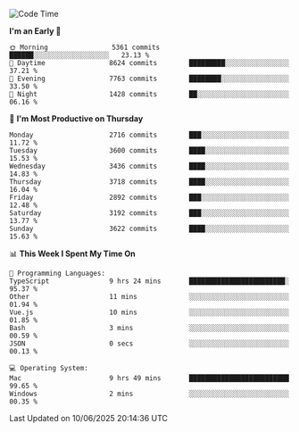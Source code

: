<!--START_SECTION:waka-->
![Code Time](http://img.shields.io/badge/Code%20Time-5%2C147%20hrs%2050%20mins-blue)

**I'm an Early 🐤** 

```text
🌞 Morning                5361 commits        ██████░░░░░░░░░░░░░░░░░░░   23.13 % 
🌆 Daytime                8624 commits        █████████░░░░░░░░░░░░░░░░   37.21 % 
🌃 Evening                7763 commits        ████████░░░░░░░░░░░░░░░░░   33.50 % 
🌙 Night                  1428 commits        ██░░░░░░░░░░░░░░░░░░░░░░░   06.16 % 
```
📅 **I'm Most Productive on Thursday** 

```text
Monday                   2716 commits        ███░░░░░░░░░░░░░░░░░░░░░░   11.72 % 
Tuesday                  3600 commits        ████░░░░░░░░░░░░░░░░░░░░░   15.53 % 
Wednesday                3436 commits        ████░░░░░░░░░░░░░░░░░░░░░   14.83 % 
Thursday                 3718 commits        ████░░░░░░░░░░░░░░░░░░░░░   16.04 % 
Friday                   2892 commits        ███░░░░░░░░░░░░░░░░░░░░░░   12.48 % 
Saturday                 3192 commits        ███░░░░░░░░░░░░░░░░░░░░░░   13.77 % 
Sunday                   3622 commits        ████░░░░░░░░░░░░░░░░░░░░░   15.63 % 
```


📊 **This Week I Spent My Time On** 

```text
💬 Programming Languages: 
TypeScript               9 hrs 24 mins       ████████████████████████░   95.37 % 
Other                    11 mins             ░░░░░░░░░░░░░░░░░░░░░░░░░   01.94 % 
Vue.js                   10 mins             ░░░░░░░░░░░░░░░░░░░░░░░░░   01.85 % 
Bash                     3 mins              ░░░░░░░░░░░░░░░░░░░░░░░░░   00.59 % 
JSON                     0 secs              ░░░░░░░░░░░░░░░░░░░░░░░░░   00.13 % 

💻 Operating System: 
Mac                      9 hrs 49 mins       █████████████████████████   99.65 % 
Windows                  2 mins              ░░░░░░░░░░░░░░░░░░░░░░░░░   00.35 % 
```


 Last Updated on 10/06/2025 20:14:36 UTC
<!--END_SECTION:waka-->
